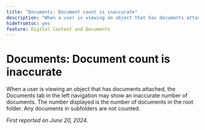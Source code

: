 ```yaml
---
title: "Documents: Document count is inaccurate"
description: "When a user is viewing an object that has documents attached, the Documents tab in the left navigation may show an inaccurate number of documents. The number displayed is the number of documents in the root folder. Any documents in subfolders are not counted."
hidefromtoc: yes
feature: Digital Content and Documents
---
```


# Documents: Document count is inaccurate

When a user is viewing an object that has documents attached, the Documents tab in the left navigation may show an inaccurate number of documents. The number displayed is the number of documents in the root folder. Any documents in subfolders are not counted.

_First reported on June 20, 2024._
